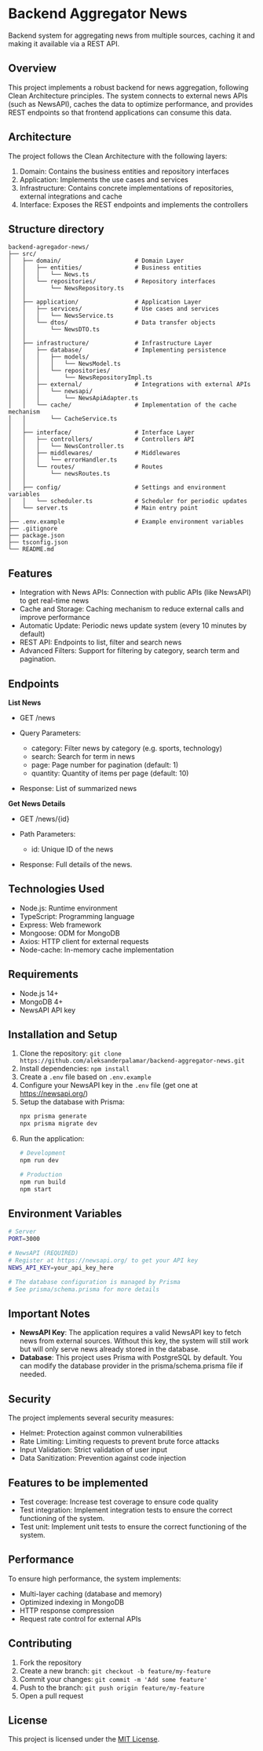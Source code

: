 # Backend Aggregator News

Backend system for aggregating news from multiple sources, caching it and making it available via a REST API.

## Overview

This project implements a robust backend for news aggregation, following Clean Architecture principles. The system connects to external news APIs (such as NewsAPI), caches the data to optimize performance, and provides REST endpoints so that frontend applications can consume this data.

## Architecture
The project follows the Clean Architecture with the following layers:

1. Domain: Contains the business entities and repository interfaces
2. Application: Implements the use cases and services
3. Infrastructure: Contains concrete implementations of repositories, external integrations and cache
4. Interface: Exposes the REST endpoints and implements the controllers

## Structure directory
```
backend-agregador-news/
├── src/
│   ├── domain/                     # Domain Layer
│   │   ├── entities/               # Business entities
│   │   │   └── News.ts
│   │   └── repositories/           # Repository interfaces
│   │       └── NewsRepository.ts
│   │
│   ├── application/                # Application Layer
│   │   ├── services/               # Use cases and services
│   │   │   └── NewsService.ts
│   │   └── dtos/                   # Data transfer objects
│   │       └── NewsDTO.ts
│   │
│   ├── infrastructure/             # Infrastructure Layer
│   │   ├── database/               # Implementing persistence
│   │   │   ├── models/
│   │   │   │   └── NewsModel.ts
│   │   │   └── repositories/
│   │   │       └── NewsRepositoryImpl.ts
│   │   ├── external/               # Integrations with external APIs
│   │   │   └── newsapi/
│   │   │       └── NewsApiAdapter.ts
│   │   └── cache/                  # Implementation of the cache mechanism
│   │       └── CacheService.ts
│   │
│   ├── interface/                  # Interface Layer
│   │   ├── controllers/            # Controllers API
│   │   │   └── NewsController.ts
│   │   ├── middlewares/            # Middlewares
│   │   │   └── errorHandler.ts
│   │   └── routes/                 # Routes
│   │       └── newsRoutes.ts
│   │
│   ├── config/                     # Settings and environment variables
│   │   └── scheduler.ts            # Scheduler for periodic updates
│   └── server.ts                   # Main entry point
│
├── .env.example                    # Example environment variables
├── .gitignore                      
├── package.json                    
├── tsconfig.json                   
└── README.md                       
```                     
## Features
- Integration with News APIs: Connection with public APIs (like NewsAPI) to get real-time news
- Cache and Storage: Caching mechanism to reduce external calls and improve performance
- Automatic Update: Periodic news update system (every 10 minutes by default)
- REST API: Endpoints to list, filter and search news
- Advanced Filters: Support for filtering by category, search term and pagination.

## Endpoints
**List News**

- GET /news
- Query Parameters:
  - category: Filter news by category (e.g. sports, technology)
  - search: Search for term in news
  - page: Page number for pagination (default: 1)
  - quantity: Quantity of items per page (default: 10)

- Response: List of summarized news

**Get News Details**

- GET /news/{id}
- Path Parameters:
  - id: Unique ID of the news

- Response: Full details of the news.

## Technologies Used

- Node.js: Runtime environment
- TypeScript: Programming language
- Express: Web framework
- Mongoose: ODM for MongoDB
- Axios: HTTP client for external requests
- Node-cache: In-memory cache implementation

## Requirements

- Node.js 14+
- MongoDB 4+
- NewsAPI API key

## Installation and Setup

1. Clone the repository: `git clone https://github.com/aleksanderpalamar/backend-aggregator-news.git`
2. Install dependencies: `npm install`
3. Create a `.env` file based on `.env.example`
4. Configure your NewsAPI key in the `.env` file (get one at https://newsapi.org/)
5. Setup the database with Prisma:
   ```bash
   npx prisma generate
   npx prisma migrate dev
   ```
6. Run the application:
   ```bash
   # Development
   npm run dev

   # Production
   npm run build
   npm start
   ```

## Environment Variables
```bash
# Server
PORT=3000

# NewsAPI (REQUIRED)
# Register at https://newsapi.org/ to get your API key
NEWS_API_KEY=your_api_key_here

# The database configuration is managed by Prisma
# See prisma/schema.prisma for more details
```

## Important Notes

- **NewsAPI Key**: The application requires a valid NewsAPI key to fetch news from external sources. Without this key, the system will still work but will only serve news already stored in the database.
- **Database**: This project uses Prisma with PostgreSQL by default. You can modify the database provider in the prisma/schema.prisma file if needed.

## Security

The project implements several security measures:

- Helmet: Protection against common vulnerabilities
- Rate Limiting: Limiting requests to prevent brute force attacks
- Input Validation: Strict validation of user input
- Data Sanitization: Prevention against code injection

## Features to be implemented

- Test coverage: Increase test coverage to ensure code quality
- Test integration: Implement integration tests to ensure the correct functioning of the system.
- Test unit: Implement unit tests to ensure the correct functioning of the system.

## Performance

To ensure high performance, the system implements:

- Multi-layer caching (database and memory)
- Optimized indexing in MongoDB
- HTTP response compression
- Request rate control for external APIs

## Contributing
1. Fork the repository
2. Create a new branch: `git checkout -b feature/my-feature`
3. Commit your changes: `git commit -m 'Add some feature'`
4. Push to the branch: `git push origin feature/my-feature`
5. Open a pull request

## License
This project is licensed under the [MIT License](LICENSE).